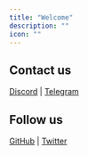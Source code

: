```yaml
---
title: "Welcome"
description: ""
icon: ""
---
```


## Contact us

[Discord](https://discord.gg/keift) | [Telegram](https://t.me/keiftt)

## Follow us

[GitHub](https://github.com/keift) | [Twitter](https://x.com/keiftttt)
